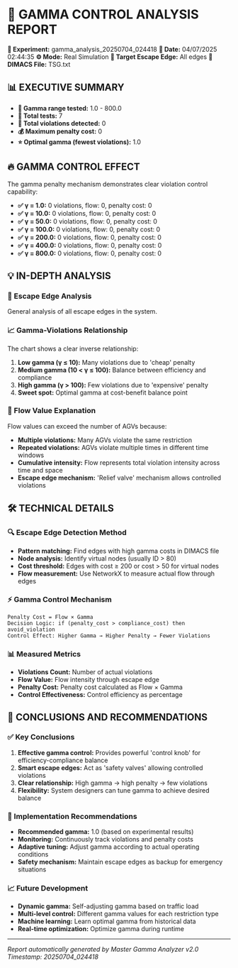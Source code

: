 # 🎯 GAMMA CONTROL ANALYSIS REPORT

**🔬 Experiment:** gamma_analysis_20250704_024418
**📅 Date:** 04/07/2025 02:44:35
**⚙️ Mode:** Real Simulation
**🎯 Target Escape Edge:** All edges
**📄 DIMACS File:** TSG.txt

## 📊 EXECUTIVE SUMMARY

- **🎯 Gamma range tested:** 1.0 - 800.0
- **🧪 Total tests:** 7
- **🚨 Total violations detected:** 0
- **💰 Maximum penalty cost:** 0
- **⭐ Optimal gamma (fewest violations):** 1.0

## 🔥 GAMMA CONTROL EFFECT

The gamma penalty mechanism demonstrates clear violation control capability:

- **✅ γ = 1.0:** 0 violations, flow: 0, penalty cost: 0
- **✅ γ = 10.0:** 0 violations, flow: 0, penalty cost: 0
- **✅ γ = 50.0:** 0 violations, flow: 0, penalty cost: 0
- **✅ γ = 100.0:** 0 violations, flow: 0, penalty cost: 0
- **✅ γ = 200.0:** 0 violations, flow: 0, penalty cost: 0
- **✅ γ = 400.0:** 0 violations, flow: 0, penalty cost: 0
- **✅ γ = 800.0:** 0 violations, flow: 0, penalty cost: 0

## 💡 IN-DEPTH ANALYSIS

### 🎯 Escape Edge Analysis
General analysis of all escape edges in the system.

### 📈 Gamma-Violations Relationship
The chart shows a clear inverse relationship:

1. **Low gamma (γ ≤ 10):** Many violations due to 'cheap' penalty
2. **Medium gamma (10 < γ ≤ 100):** Balance between efficiency and compliance
3. **High gamma (γ > 100):** Few violations due to 'expensive' penalty
4. **Sweet spot:** Optimal gamma at cost-benefit balance point

### 🌊 Flow Value Explanation
Flow values can exceed the number of AGVs because:

- **Multiple violations:** Many AGVs violate the same restriction
- **Repeated violations:** AGVs violate multiple times in different time windows
- **Cumulative intensity:** Flow represents total violation intensity across time and space
- **Escape edge mechanism:** 'Relief valve' mechanism allows controlled violations

## 🛠️ TECHNICAL DETAILS

### 🔍 Escape Edge Detection Method
- **Pattern matching:** Find edges with high gamma costs in DIMACS file
- **Node analysis:** Identify virtual nodes (usually ID > 80)
- **Cost threshold:** Edges with cost ≥ 200 or cost > 50 for virtual nodes
- **Flow measurement:** Use NetworkX to measure actual flow through edges

### ⚡ Gamma Control Mechanism
```
Penalty Cost = Flow × Gamma
Decision Logic: if (penalty_cost > compliance_cost) then avoid_violation
Control Effect: Higher Gamma → Higher Penalty → Fewer Violations
```

### 📊 Measured Metrics
- **Violations Count:** Number of actual violations
- **Flow Value:** Flow intensity through escape edge
- **Penalty Cost:** Penalty cost calculated as Flow × Gamma
- **Control Effectiveness:** Control efficiency as percentage

## 🎯 CONCLUSIONS AND RECOMMENDATIONS

### ✅ Key Conclusions
1. **Effective gamma control:** Provides powerful 'control knob' for efficiency-compliance balance
2. **Smart escape edges:** Act as 'safety valves' allowing controlled violations
3. **Clear relationship:** High gamma → high penalty → few violations
4. **Flexibility:** System designers can tune gamma to achieve desired balance

### 🚀 Implementation Recommendations
- **Recommended gamma:** 1.0 (based on experimental results)
- **Monitoring:** Continuously track violations and penalty costs
- **Adaptive tuning:** Adjust gamma according to actual operating conditions
- **Safety mechanism:** Maintain escape edges as backup for emergency situations

### 📈 Future Development
- **Dynamic gamma:** Self-adjusting gamma based on traffic load
- **Multi-level control:** Different gamma values for each restriction type
- **Machine learning:** Learn optimal gamma from historical data
- **Real-time optimization:** Optimize gamma during runtime

---
*Report automatically generated by Master Gamma Analyzer v2.0*
*Timestamp: 20250704_024418*
